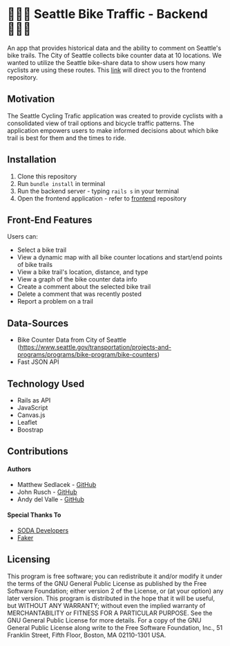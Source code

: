 # 🚴🏽‍♂️ Seattle Bike Traffic - Backend 🚴🏽‍♂️

An app that provides historical data and the ability to comment on Seattle's bike trails.
The City of Seattle collects bike counter data at 10 locations. We wanted to utilize the Seattle bike-share data to show users how many cyclists are using these routes.
This [link](https://github.com/matthewsedlacek/seattle-cycling-traffic-frontend) will direct you to the frontend repository.

## Motivation

The Seattle Cycling Trafic application was created to provide cyclists with a consolidated view of trail options and bicycle traffic patterns. The application empowers users to make informed decisions about which bike trail is best for them and the times to ride.

## Installation

1. Clone this repository
2. Run `bundle install` in terminal
3. Run the backend server - typing `rails s` in your terminal
4. Open the frontend application - refer to [frontend](https://github.com/matthewsedlacek/seattle-cycling-traffic-frontend) repository

## Front-End Features

Users can:

- Select a bike trail
- View a dynamic map with all bike counter locations and start/end points of bike trails
- View a bike trail's location, distance, and type
- View a graph of the bike counter data info
- Create a comment about the selected bike trail
- Delete a comment that was recently posted
- Report a problem on a trail

## Data-Sources

- Bike Counter Data from City of Seattle (https://www.seattle.gov/transportation/projects-and-programs/programs/bike-program/bike-counters)
- Fast JSON API

## Technology Used

- Rails as API
- JavaScript
- Canvas.js
- Leaflet
- Boostrap

## Contributions

#### Authors

- Matthew Sedlacek - [GitHub](https://github.com/matthewsedlacek)
- John Rusch - [GitHub](https://github.com/johnrusch)
- Andy del Valle - [GitHub](https://github.com/andydvalle)

#### Special Thanks To

- [SODA Developers](https://dev.socrata.com/foundry/data.seattle.gov/tw7j-dfaw)
- [Faker](https://github.com/faker-ruby/faker)

## Licensing

This program is free software; you can redistribute it and/or modify it under the terms of the GNU General Public License as published by the Free Software Foundation; either version 2 of the License, or (at your option) any later version.
This program is distributed in the hope that it will be useful, but WITHOUT ANY WARRANTY; without even the implied warranty of MERCHANTABILITY or FITNESS FOR A PARTICULAR PURPOSE. See the GNU General Public License for more details.
For a copy of the GNU General Public License along write to the Free Software Foundation, Inc., 51 Franklin Street, Fifth Floor, Boston, MA 02110-1301 USA.
